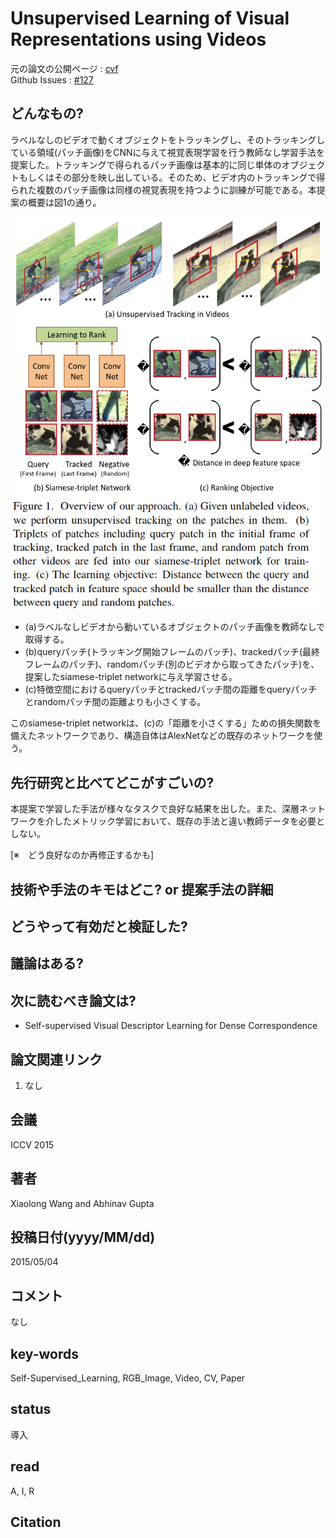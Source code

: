 # Unsupervised Learning of Visual Representations using Videos

元の論文の公開ページ : [cvf](https://www.cv-foundation.org/openaccess/content_iccv_2015/papers/Wang_Unsupervised_Learning_of_ICCV_2015_paper.pdf)  
Github Issues : [#127](https://github.com/Obarads/obarads.github.io/issues/127)

## どんなもの?
ラベルなしのビデオで動くオブジェクトをトラッキングし、そのトラッキングしている領域(パッチ画像)をCNNに与えて視覚表現学習を行う教師なし学習手法を提案した。トラッキングで得られるパッチ画像は基本的に同じ単体のオブジェクトもしくはその部分を映し出している。そのため、ビデオ内のトラッキングで得られた複数のパッチ画像は同様の視覚表現を持つように訓練が可能である。本提案の概要は図1の通り。

![fig1](img/ULoVRuV/fig1.png)

- (a)ラベルなしビデオから動いているオブジェクトのパッチ画像を教師なしで取得する。
- (b)queryパッチ(トラッキング開始フレームのパッチ)、trackedパッチ(最終フレームのパッチ)、randomパッチ(別のビデオから取ってきたパッチ)を、提案したsiamese-triplet networkに与え学習させる。
- (c)特徴空間におけるqueryパッチとtrackedパッチ間の距離をqueryパッチとrandomパッチ間の距離よりも小さくする。

このsiamese-triplet networkは、(c)の「距離を小さくする」ための損失関数を備えたネットワークであり、構造自体はAlexNetなどの既存のネットワークを使う。

## 先行研究と比べてどこがすごいの?
本提案で学習した手法が様々なタスクで良好な結果を出した。また、深層ネットワークを介したメトリック学習において、既存の手法と違い教師データを必要としない。

[※　どう良好なのか再修正するかも]

## 技術や手法のキモはどこ? or 提案手法の詳細

## どうやって有効だと検証した?

## 議論はある?

## 次に読むべき論文は?
- Self-supervised Visual Descriptor Learning for Dense Correspondence

## 論文関連リンク
1. なし

## 会議
ICCV 2015

## 著者
Xiaolong Wang and Abhinav Gupta

## 投稿日付(yyyy/MM/dd)
2015/05/04

## コメント
なし

## key-words
Self-Supervised_Learning, RGB_Image, Video, CV, Paper

## status
導入

## read
A, I, R

## Citation
